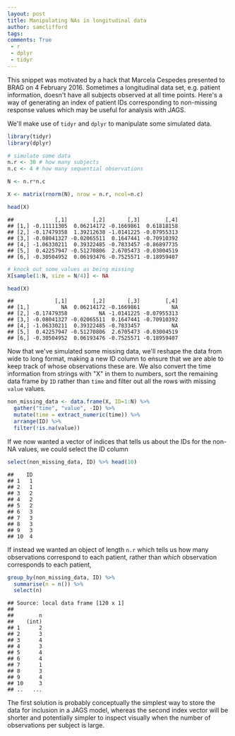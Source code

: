 ```yaml
---
layout: post
title: Manipulating NAs in longitudinal data
author: samclifford
tags:
comments: True
 - r
 - dplyr
 - tidyr
---
```


This snippet was motivated by a hack that Marcela Cespedes presented to BRAG on 4 February 2016. Sometimes a longitudinal data set, e.g. patient information, doesn't have all subjects observed at all time points. Here's a way of generating an index of patient IDs corresponding to non-missing response values which may be useful for analysis with JAGS.

We'll make use of `tidyr` and `dplyr` to manipulate some simulated data.

<!---excerpt-break-->

``` r
library(tidyr)
library(dplyr)

# simulate some data
n.r <- 30 # how many subjects
n.c <- 4 # how many sequential observations

N <- n.r*n.c

X <- matrix(rnorm(N), nrow = n.r, ncol=n.c)

head(X)
```

    ##             [,1]        [,2]       [,3]        [,4]
    ## [1,] -0.11111305  0.06214172 -0.1669861  0.61818158
    ## [2,] -0.17479358  1.39212638 -1.0141225 -0.07955313
    ## [3,] -0.08041327 -0.02065511  0.1647441 -0.70910392
    ## [4,] -1.06330211  0.39322485 -0.7833457 -0.86897735
    ## [5,]  0.42257947 -0.51270806  2.6705473 -0.03004519
    ## [6,] -0.30504952  0.06193476 -0.7525571 -0.18959407

``` r
# knock out some values as being missing
X[sample(1:N, size = N/4)] <- NA

head(X)
```

    ##             [,1]        [,2]       [,3]        [,4]
    ## [1,]          NA  0.06214172 -0.1669861          NA
    ## [2,] -0.17479358          NA -1.0141225 -0.07955313
    ## [3,] -0.08041327 -0.02065511  0.1647441 -0.70910392
    ## [4,] -1.06330211  0.39322485 -0.7833457          NA
    ## [5,]  0.42257947 -0.51270806  2.6705473 -0.03004519
    ## [6,] -0.30504952  0.06193476 -0.7525571 -0.18959407

Now that we've simulated some missing data, we'll reshape the data from wide to long format, making a new ID column to ensure that we are able to keep track of whose observations these are. We also convert the time information from strings with "X" in them to numbers, sort the remaining data frame by `ID` rather than `time` and filter out all the rows with missing `value` values.

``` r
non_missing_data <- data.frame(X, ID=1:N) %>% 
  gather("time", "value", -ID) %>% 
  mutate(time = extract_numeric(time)) %>% 
  arrange(ID) %>% 
  filter(!is.na(value)) 
```

If we now wanted a vector of indices that tells us about the IDs for the non-NA values, we could select the ID column

``` r
select(non_missing_data, ID) %>% head(10)
```

    ##    ID
    ## 1   1
    ## 2   1
    ## 3   2
    ## 4   2
    ## 5   2
    ## 6   3
    ## 7   3
    ## 8   3
    ## 9   3
    ## 10  4

If instead we wanted an object of length `n.r` which tells us how many observations correspond to each patient, rather than *which* observation corresponds to each patient,

``` r
group_by(non_missing_data, ID) %>% 
  summarise(n = n()) %>% 
  select(n) 
```

    ## Source: local data frame [120 x 1]
    ## 
    ##        n
    ##    (int)
    ## 1      2
    ## 2      3
    ## 3      4
    ## 4      3
    ## 5      4
    ## 6      4
    ## 7      1
    ## 8      3
    ## 9      4
    ## 10     3
    ## ..   ...

The first solution is probably conceptually the simplest way to store the data for inclusion in a JAGS model, whereas the second index vector will be shorter and potentially simpler to inspect visually when the number of observations per subject is large.
